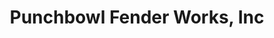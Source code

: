 ---
title: "Punchbowl Fender Works, Inc"
url: /honolulu/punchbowl-fender-works-inc/
shop: car repair
---
